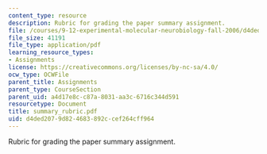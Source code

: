 ```yaml
---
content_type: resource
description: Rubric for grading the paper summary assignment.
file: /courses/9-12-experimental-molecular-neurobiology-fall-2006/d4ded2079d824683892ccef264cff964_summary_rubric.pdf
file_size: 41191
file_type: application/pdf
learning_resource_types:
- Assignments
license: https://creativecommons.org/licenses/by-nc-sa/4.0/
ocw_type: OCWFile
parent_title: Assignments
parent_type: CourseSection
parent_uid: a4d17e8c-c87a-8031-aa3c-6716c344d591
resourcetype: Document
title: summary_rubric.pdf
uid: d4ded207-9d82-4683-892c-cef264cff964
---
```

Rubric for grading the paper summary assignment.